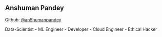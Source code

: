 ## Anshuman Pandey

Github: [@an5humanpandey](https://github.com/an5humanpandey)

Data-Scientist - ML Engineer - Developer - Cloud Engineer - Ethical Hacker
